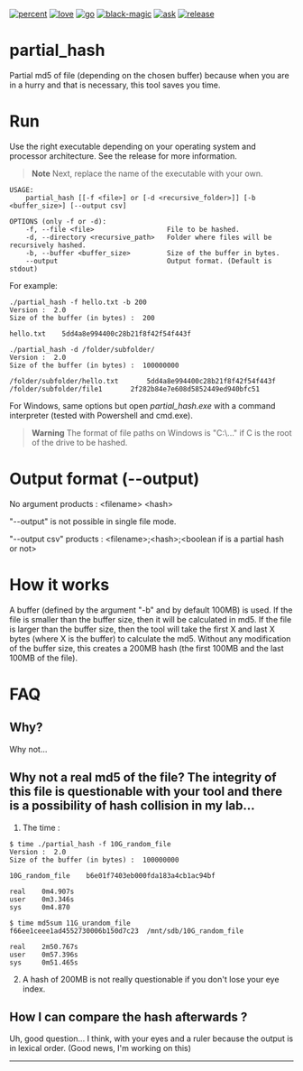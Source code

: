 [![percent](https://forthebadge.com/images/badges/0-percent-optimized.svg)](https://forthebadge.com) [![love](https://forthebadge.com/images/badges/built-with-love.svg)](https://forthebadge.com) [![go](https://forthebadge.com/images/badges/made-with-go.svg)](https://forthebadge.com) [![black-magic](https://forthebadge.com/images/badges/powered-by-black-magic.svg)](https://forthebadge.com) [![ask](https://forthebadge.com/images/badges/you-didnt-ask-for-this.svg)](https://forthebadge.com)  [![release](https://img.shields.io/badge/Release-v2.0-green?style=for-the-badge)](https://forthebadge.com)

# partial_hash
Partial md5 of file (depending on the chosen buffer) because when you are in a hurry and that is necessary, this tool saves you time.

# Run

Use the right executable depending on your operating system and processor architecture. See the release for more information.

> **Note** Next, replace the name of the executable with your own.

```
USAGE:
    partial_hash [[-f <file>] or [-d <recursive_folder>]] [-b <buffer_size>] [--output csv]

OPTIONS (only -f or -d):
    -f, --file <file>                  File to be hashed.
    -d, --directory <recursive_path>   Folder where files will be recursively hashed.
    -b, --buffer <buffer_size>         Size of the buffer in bytes.
    --output                           Output format. (Default is stdout)
```

For example:

```
./partial_hash -f hello.txt -b 200
Version :  2.0
Size of the buffer (in bytes) :  200

hello.txt    5dd4a8e994400c28b21f8f42f54f443f

./partial_hash -d /folder/subfolder/
Version :  2.0
Size of the buffer (in bytes) :  100000000

/folder/subfolder/hello.txt       5dd4a8e994400c28b21f8f42f54f443f
/folder/subfolder/file1       2f282b84e7e608d5852449ed940bfc51
```

For Windows, same options but open *partial_hash.exe* with a command interpreter (tested with Powershell and cmd.exe).

> **Warning** The format of file paths on Windows is "C:\\..." if C is the root of the drive to be hashed. 

# Output format (--output)

No argument products :  \<filename>   \<hash>

"--output" is not possible in single file mode.

"--output csv" products : \<filename>;\<hash>;\<boolean if is a partial hash or not>


# How it works

A buffer (defined by the argument "-b" and by default 100MB) is used. 
If the file is smaller than the buffer size, then it will be calculated in md5.
If the file is larger than the buffer size, then the tool will take the first X and last X bytes (where X is the buffer) to calculate the md5. Without any modification of the buffer size, this creates a 200MB hash (the first 100MB and the last 100MB of the file).

# FAQ

## Why?

Why not...

## Why not a real md5 of the file? The integrity of this file is questionable with your tool and there is a possibility of hash collision in my lab...
1. The time :
```
$ time ./partial_hash -f 10G_random_file 
Version :  2.0
Size of the buffer (in bytes) :  100000000

10G_random_file    b6e01f7403eb000fda183a4cb1ac94bf

real    0m4.907s
user    0m3.346s
sys     0m4.870

$ time md5sum 11G_urandom_file 
f66ee1ceee1ad4552730006b150d7c23  /mnt/sdb/10G_random_file

real    2m50.767s
user    0m57.396s
sys     0m51.465s
```
2. A hash of 200MB is not really questionable if you don't lose your eye index.

## How I can compare the hash afterwards ?
 
Uh, good question... I think, with your eyes and a ruler because the output is in lexical order. (Good news, I'm working on this)

---
